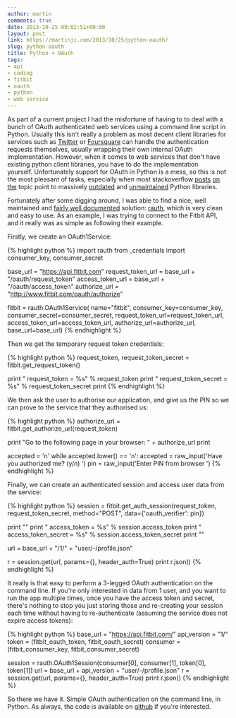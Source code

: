 ```yaml
---
author: martin
comments: true
date: 2013-10-25 09:02:51+00:00
layout: post
link: https://martinjc.com/2013/10/25/python-oauth/
slug: python-oauth
title: Python + OAuth
tags:
- api
- coding
- fitbit
- oauth
- python
- web service
---
```


As part of a current project I had the misfortune of having to to deal with a bunch of OAuth authenticated web services using a command line script in Python. Usually this isn't really a problem as most decent client libraries for services such as [Twitter](https://github.com/tweepy/tweepy) or [Foursquare](https://pypi.python.org/pypi/foursquare) can handle the authentication requests themselves, usually wrapping their own internal OAuth implementation. However, when it comes to web services that don't have existing python client libraries, you have to do the implementation yourself. Unfortunately support for OAuth in Python is a mess, so this is not the most pleasant of tasks, especially when most stackoverflow [posts](http://stackoverflow.com/questions/12628246/how-to-send-oauth-request-with-python-oauth2) [on](http://stackoverflow.com/questions/15610749/github-api-v3-access-via-python-oauth2-library-redirect-issue) [the](http://stackoverflow.com/questions/1666415/python-oauth-library) topic point to massively [outdated](http://code.daaku.org/python-oauth/) and [unmaintained](https://github.com/simplegeo/python-oauth2) Python libraries.

Fortunately after some digging around, I was able to find a nice, well maintained and [fairly well documented](https://rauth.readthedocs.org/en/latest/) solution: [rauth](https://github.com/litl/rauth), which is very clean and easy to use. As an example, I was trying to connect to the Fitbit API, and it really was as simple as following their example.

Firstly, we create an OAuth1Service:

{% highlight python %}
import rauth
from _credentials import consumer_key, consumer_secret

base_url = "https://api.fitbit.com"
request_token_url = base_url + "/oauth/request_token"
access_token_url = base_url + "/oauth/access_token"
authorize_url = "http://www.fitbit.com/oauth/authorize"

fitbit = rauth.OAuth1Service(
 name="fitbit",
 consumer_key=consumer_key,
 consumer_secret=consumer_secret,
 request_token_url=request_token_url,
 access_token_url=access_token_url,
 authorize_url=authorize_url,
 base_url=base_url)
{% endhighlight %}

Then we get the temporary request token credentials:


{% highlight python %}
request_token, request_token_secret = fitbit.get_request_token()

print " request_token = %s" % request_token
print " request_token_secret = %s" % request_token_secret
print
{% endhighlight %}

We then ask the user to authorise our application, and give us the PIN so we can prove to the service that they authorised us:

{% highlight python %}
authorize_url = fitbit.get_authorize_url(request_token)

print "Go to the following page in your browser: " + authorize_url
print

accepted = 'n'
while accepted.lower() == 'n':
 accepted = raw_input('Have you authorized me? (y/n) ')
pin = raw_input('Enter PIN from browser ')
{% endhighlight %}

Finally, we can create an authenticated session and access user data from the service:

{% highlight python %}
session = fitbit.get_auth_session(request_token,
 request_token_secret,
 method="POST",
 data={'oauth_verifier': pin})

print ""
print " access_token = %s" % session.access_token
print " access_token_secret = %s" % session.access_token_secret
print ""

url = base_url + "/1/" + "user/-/profile.json"

r = session.get(url, params={}, header_auth=True)
print r.json()
{% endhighlight %}

It really is that easy to perform a 3-legged OAuth authentication on the command line. If you're only interested in data from 1 user, and you want to run the app multiple times, once you have the access token and secret, there's nothing to stop you just storing those and re-creating your session each time without having to re-authenticate (assuming the service does not expire access tokens):

{% highlight python %}
base_url = "https://api.fitbit.com/"
api_version = "1/"
token = (fitbit_oauth_token, fitbit_oauth_secret)
consumer = (fitbit_consumer_key, fitbit_consumer_secret)

session = rauth.OAuth1Session(consumer[0], consumer[1], token[0], token[1])
url = base_url + api_version + "user/-/profile.json"
r = session.get(url, params={}, header_auth=True)
print r.json()
{% endhighlight %}

So there we have it. Simple OAuth authentication on the command line, in Python. As always, the code is available on [github](https://github.com/martinjc/rauth---fitbit-example) if you're interested.
